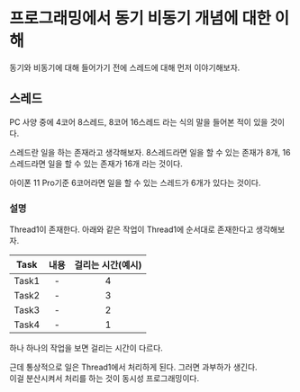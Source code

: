 # 프로그래밍에서 동기 비동기 개념에 대한 이해

동기와 비동기에 대해 들어가기 전에 스레드에 대해 먼저 이야기해보자.

## 스레드

PC 사양 중에 4코어 8스레드, 8코어 16스레드 라는 식의 말을 들어본 적이 있을 것이다.

스레드란 일을 하는 존재라고 생각해보자. 8스레드라면 일을 할 수 있는 존재가 8개, 16스레드라면 일을 할 수 있는 존재가 16개 라는 것이다. 

아이폰 11 Pro기준 6코어라면  일을 할 수 있는 스레드가 6개가 있다는 것이다. 

### 설명
Thread1이 존재한다.  아래와 같은 작업이 Thread1에 순서대로 존재한다고 생각해보자.

| Task |  내용  | 걸리는 시간(예시) |
| :--: | :--: |  :--: | 
| Task1 | - | 4 |
| Task2 | - | 3 |
| Task3 | - | 2 |
| Task4 | - | 1 |

하나 하나의 작업을 보면 걸리는 시간이 다르다.  

근데 통상적으로 일은 Thread1에서 처리하게 된다. 그러면 과부하가 생긴다.  
이걸 분산시켜서 처리를 하는 것이 동시성 프로그래밍이다. 



